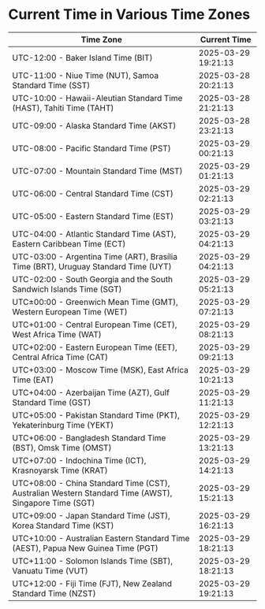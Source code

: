 # Current Time in Various Time Zones

| Time Zone | Current Time |
|-----------|--------------|
| UTC-12:00 - Baker Island Time (BIT) | 2025-03-29 19:21:13 |
| UTC-11:00 - Niue Time (NUT), Samoa Standard Time (SST) | 2025-03-28 20:21:13 |
| UTC-10:00 - Hawaii-Aleutian Standard Time (HAST), Tahiti Time (TAHT) | 2025-03-28 21:21:13 |
| UTC-09:00 - Alaska Standard Time (AKST) | 2025-03-28 23:21:13 |
| UTC-08:00 - Pacific Standard Time (PST) | 2025-03-29 00:21:13 |
| UTC-07:00 - Mountain Standard Time (MST) | 2025-03-29 01:21:13 |
| UTC-06:00 - Central Standard Time (CST) | 2025-03-29 02:21:13 |
| UTC-05:00 - Eastern Standard Time (EST) | 2025-03-29 03:21:13 |
| UTC-04:00 - Atlantic Standard Time (AST), Eastern Caribbean Time (ECT) | 2025-03-29 04:21:13 |
| UTC-03:00 - Argentina Time (ART), Brasília Time (BRT), Uruguay Standard Time (UYT) | 2025-03-29 04:21:13 |
| UTC-02:00 - South Georgia and the South Sandwich Islands Time (SGT) | 2025-03-29 05:21:13 |
| UTC±00:00 - Greenwich Mean Time (GMT), Western European Time (WET) | 2025-03-29 07:21:13 |
| UTC+01:00 - Central European Time (CET), West Africa Time (WAT) | 2025-03-29 08:21:13 |
| UTC+02:00 - Eastern European Time (EET), Central Africa Time (CAT) | 2025-03-29 09:21:13 |
| UTC+03:00 - Moscow Time (MSK), East Africa Time (EAT) | 2025-03-29 10:21:13 |
| UTC+04:00 - Azerbaijan Time (AZT), Gulf Standard Time (GST) | 2025-03-29 11:21:13 |
| UTC+05:00 - Pakistan Standard Time (PKT), Yekaterinburg Time (YEKT) | 2025-03-29 12:21:13 |
| UTC+06:00 - Bangladesh Standard Time (BST), Omsk Time (OMST) | 2025-03-29 13:21:13 |
| UTC+07:00 - Indochina Time (ICT), Krasnoyarsk Time (KRAT) | 2025-03-29 14:21:13 |
| UTC+08:00 - China Standard Time (CST), Australian Western Standard Time (AWST), Singapore Time (SGT) | 2025-03-29 15:21:13 |
| UTC+09:00 - Japan Standard Time (JST), Korea Standard Time (KST) | 2025-03-29 16:21:13 |
| UTC+10:00 - Australian Eastern Standard Time (AEST), Papua New Guinea Time (PGT) | 2025-03-29 18:21:13 |
| UTC+11:00 - Solomon Islands Time (SBT), Vanuatu Time (VUT) | 2025-03-29 18:21:13 |
| UTC+12:00 - Fiji Time (FJT), New Zealand Standard Time (NZST) | 2025-03-29 19:21:13 |
